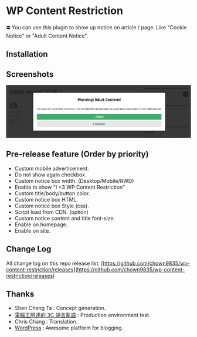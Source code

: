 # WP Content Restriction
⛔ You can use this plugin to show up notice on article / page. Like "Cookie Notice" or "Adult Content Notice".

## Installation

## Screenshots
![Notice box](assets/screenshot-1.png)

## Pre-release feature (Order by priority)
* Custom mobile advertisement.
* Do not show again checkbox.
* Custom notice box width. (Desktop/Mobile/RWD)
* Enable to show "I <3 WP Content Restriction"
* Custom title/body/button color.
* Custom notice box HTML.
* Custom notice box Style (css).
* Script load from CDN. (option)
* Custom notice content and title font-size.
* Enable on homepage.
* Enable on site.

## Change Log
All change log on this repo release list: [https://github.com/chown9835/wp-content-restriction/releases](https://github.com/chown9835/wp-content-restriction/releases)

## Thanks
* Shen Cheng Ta : Concept generation.
* [電腦王阿達的 3C 胡言亂語](https://www.kocpc.com.tw) : Production environment test.
* Chris Chang : Translation.
* [WordPress](https://wordpress.com/) : Awesome platform for blogging.